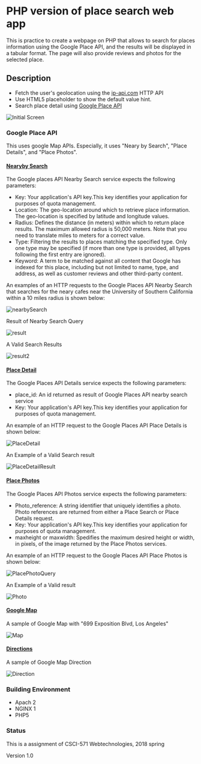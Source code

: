 # PHP version of place search web app

This is practice to create a webpage on PHP that allows to search for places information using the Google Place API, and the results will be displayed in a tabular format. The page will also provide reviews and photos for the selected place.

## Description

* Fetch the user's geolocation using the [ip-api.com](http://ip-api.com/) HTTP API
* Use HTML5 placeholder to show the default value hint.
* Search place detail using [Google Place API](https://developers.google.com/places/)

![Initial Screen](initialSearchScreen.png)

### Google Place API

This uses google Map APIs. Especially, it uses "Neary by Search", "Place Details", and "Place Photos".

#### [Nearyby Search](https://developers.google.com/places/web-service/search)

The Google places API Nearby Search service expects the following parameters:

* Key: Your application's API key.This key identifies your application for purposes of quota management.
* Location: The geo-location around which to retrieve place information. The geo-location is specified by latitude and longitude values.
* Radius: Defines the distance (in meters) within which to return place results. The maximum allowed radius is 50,000 meters. Note that you need to translate miles to meters for a correct value.
* Type: Filtering the results to places matching the specified type. Only one type may be specified (if more than one type is provided, all types following the first entry are ignored).
* Keyword: A term to be matched against all content that Google has indexed for this place, including but not limited to name, type, and address, as well as customer reviews and other third-party content.

An examples of an HTTP requests to the Google Places API Nearby Search that searches for the neary cafes near the University of Southern California within a 10 miles radius is shown below:

![nearbySearch](NearbySearchQuery.png)

Result of Nearby Search Query

![result](resultGooglePlacesNearby.png)

A Valid Search Results

![result2](validSearchResult.png)

#### [Place Detail](https://developers.google.com/places/web-service/details)

The Google Places API Details service expects the following parameters:

* place_id: An id returned as result of Google Places API nearby search service
* Key: Your application's API key.This key identifies your application for purposes of quota management.

An example of an HTTP request to the Google Places API Place Details is shown below:

![PlaceDetail](PlaceDetailQuery.png)

An Example of a Valid Search result

![PlaceDetailResult](resultPlaceDetail.png)

#### [Place Photos](https://developers.google.com/places/web-service/photos)

The Google Places API Photos service expects the following parameters:

* Photo_reference: A string identifier that uniquely identifies a photo. Photo references are returned from either a Place Search or Place Details request.
* Key: Your application's API key.This key identifies your application for purposes of quota management.
* maxheight or maxwidth: Spedifies the maximum desired height or width, in pixels, of the image returned by the Place Photos services.

An example of an HTTP request to the Google Places API Place Photos is shown below:

![PlacePhotoQuery](PlacePhotoQuery.png)

An Example of a Valid result

![Photo](resultPlacePhoto.png)

#### [Google Map](https://developers.google.com/maps/documentation/javascript/adding-a-google-map)

A sample of Google Map with "699 Exposition Blvd, Los Angeles"

![Map](Maps.png)

#### [Directions](https://developers.google.com/maps/documentation/javascript/adding-a-google-map)

A sample of Google Map Direction

![Direction](Direction.png)

### Building Environment
* Apach 2
* NGINX 1
* PHP5

### Status

This is a assignment of CSCI-571 Webtechnologies, 2018 spring

Version 1.0
